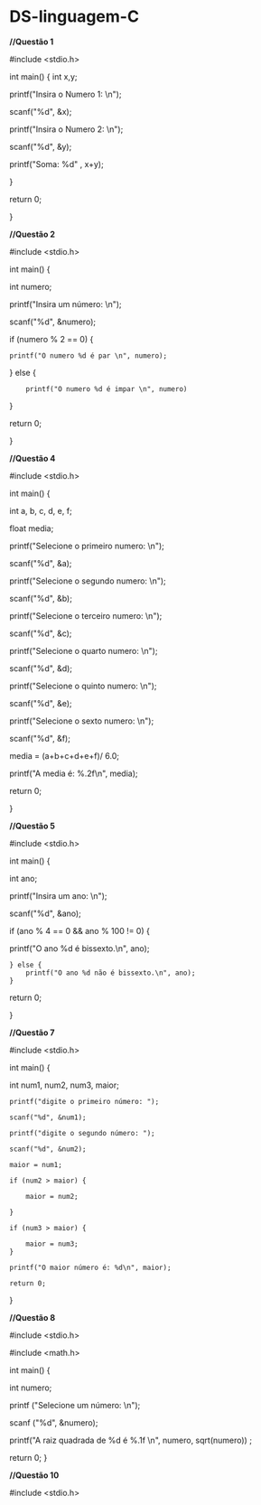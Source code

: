 # DS-linguagem-C

**//Questão 1**

#include <stdio.h>

int main() {
  int x,y;
  
printf("Insira o Numero 1: \n");

scanf("%d", &x);

printf("Insira o Numero 2: \n");

scanf("%d", &y);

printf("Soma: %d" , x+y);

}

return 0;

}

**//Questão 2**

#include <stdio.h>

int main() {

 int numero;
 
printf("Insira um número: \n");

scanf("%d", &numero);

if (numero % 2 == 0) {

    printf("O numero %d é par \n", numero);
    
}
    else {
    
        printf("O numero %d é impar \n", numero)
}

return 0;

}

**//Questão 4**

#include <stdio.h>

int main() {

 int a, b, c, d, e, f;
 
float media;

printf("Selecione o primeiro numero: \n");

scanf("%d", &a);

printf("Selecione o segundo numero: \n");

scanf("%d", &b);

printf("Selecione o terceiro numero: \n");

scanf("%d", &c);

printf("Selecione o quarto numero: \n");

scanf("%d", &d);

printf("Selecione o quinto numero: \n");

scanf("%d", &e);

printf("Selecione o sexto numero: \n");

scanf("%d", &f);

media = (a+b+c+d+e+f)/ 6.0;

printf("A media é: %.2f\n", media);

return 0;

}

**//Questão 5**

#include <stdio.h>

int main() {

int ano;

printf("Insira um ano: \n");

scanf("%d", &ano);

if (ano % 4 == 0 && ano % 100 != 0) {

printf("O ano %d é bissexto.\n", ano);

    } else {
        printf("O ano %d não é bissexto.\n", ano);
    }
    
return 0;

}

**//Questão 7**

#include <stdio.h>

int main() {

int num1, num2, num3, maior;

    printf("digite o primeiro número: ");
    
    scanf("%d", &num1);
    
    printf("digite o segundo número: ");
    
    scanf("%d", &num2);

    maior = num1;
    
    if (num2 > maior) {
    
        maior = num2;
        
    }
    
    if (num3 > maior) {
    
        maior = num3;
    }

    printf("O maior número é: %d\n", maior);

    return 0;
}

**//Questão 8**

#include <stdio.h>

#include <math.h>

int main() {

int numero;

printf ("Selecione um número: \n");

scanf ("%d", &numero);

printf("A raiz quadrada de %d é %.1f \n", numero, sqrt(numero))
;

   return 0;
}


**//Questão 10**

#include <stdio.h>


